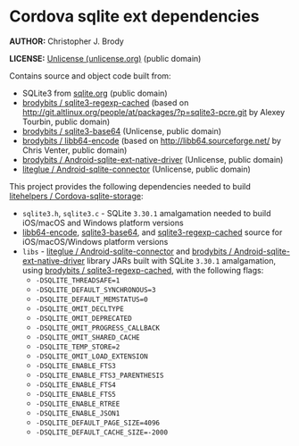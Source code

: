 # Cordova sqlite ext dependencies

**AUTHOR:** Christopher J. Brody

**LICENSE:** [Unlicense (unlicense.org)](http://unlicense.org/) (public domain)

Contains source and object code built from:
- SQLite3 from [sqlite.org](http://sqlite.org/) (public domain)
- [brodybits / sqlite3-regexp-cached](https://github.com/brodybits/sqlite3-regexp-cached) (based on <http://git.altlinux.org/people/at/packages/?p=sqlite3-pcre.git> by Alexey Tourbin, public domain)
- [brodybits / sqlite3-base64](https://github.com/brodybits/sqlite3-base64) (Unlicense, public domain)
- [brodybits / libb64-encode](https://github.com/brodybits/libb64-encode) (based on <http://libb64.sourceforge.net/> by Chris Venter, public domain)
- [brodybits / Android-sqlite-ext-native-driver](https://github.com/brodybits/Android-sqlite-ext-native-driver) (Unlicense, public domain)
- [liteglue / Android-sqlite-connector](https://github.com/liteglue/Android-sqlite-connector) (Unlicense, public domain)

This project provides the following dependencies needed to build [litehelpers / Cordova-sqlite-storage](https://github.com/litehelpers/Cordova-sqlite-storage):
- `sqlite3.h`, `sqlite3.c` - SQLite `3.30.1` amalgamation needed to build iOS/macOS and Windows platform versions
- [libb64-encode](https://github.com/brodybits/libb64-encode), [sqlite3-base64](https://github.com/brodybits/sqlite3-base64), and [sqlite3-regexp-cached](https://github.com/brodybits/sqlite3-regexp-cached) source for iOS/macOS/Windows platform versions
- `libs` - [liteglue / Android-sqlite-connector](https://github.com/liteglue/Android-sqlite-connector) and [brodybits / Android-sqlite-ext-native-driver](https://github.com/brodybits/Android-sqlite-ext-native-driver) library JARs built with SQLite `3.30.1` amalgamation, using [brodybits / sqlite3-regexp-cached](https://github.com/brodybits/sqlite3-regexp-cached), with the following flags:
  - `-DSQLITE_THREADSAFE=1`
  - `-DSQLITE_DEFAULT_SYNCHRONOUS=3`
  - `-DSQLITE_DEFAULT_MEMSTATUS=0`
  - `-DSQLITE_OMIT_DECLTYPE`
  - `-DSQLITE_OMIT_DEPRECATED`
  - `-DSQLITE_OMIT_PROGRESS_CALLBACK`
  - `-DSQLITE_OMIT_SHARED_CACHE`
  - `-DSQLITE_TEMP_STORE=2`
  - `-DSQLITE_OMIT_LOAD_EXTENSION`
  - `-DSQLITE_ENABLE_FTS3`
  - `-DSQLITE_ENABLE_FTS3_PARENTHESIS`
  - `-DSQLITE_ENABLE_FTS4`
  - `-DSQLITE_ENABLE_FTS5`
  - `-DSQLITE_ENABLE_RTREE`
  - `-DSQLITE_ENABLE_JSON1`
  - `-DSQLITE_DEFAULT_PAGE_SIZE=4096`
  - `-DSQLITE_DEFAULT_CACHE_SIZE=-2000`
